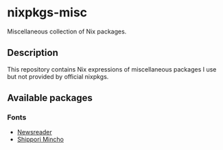 # nixpkgs-misc
Miscellaneous collection of  Nix packages.

## Description

This repository contains Nix expressions of miscellaneous packages I use but not provided by official nixpkgs.

## Available packages

### Fonts
- [Newsreader](https://github.com/productiontype/Newsreader/)
- [Shippori Mincho](https://github.com/fontdasu/ShipporiMincho/)
